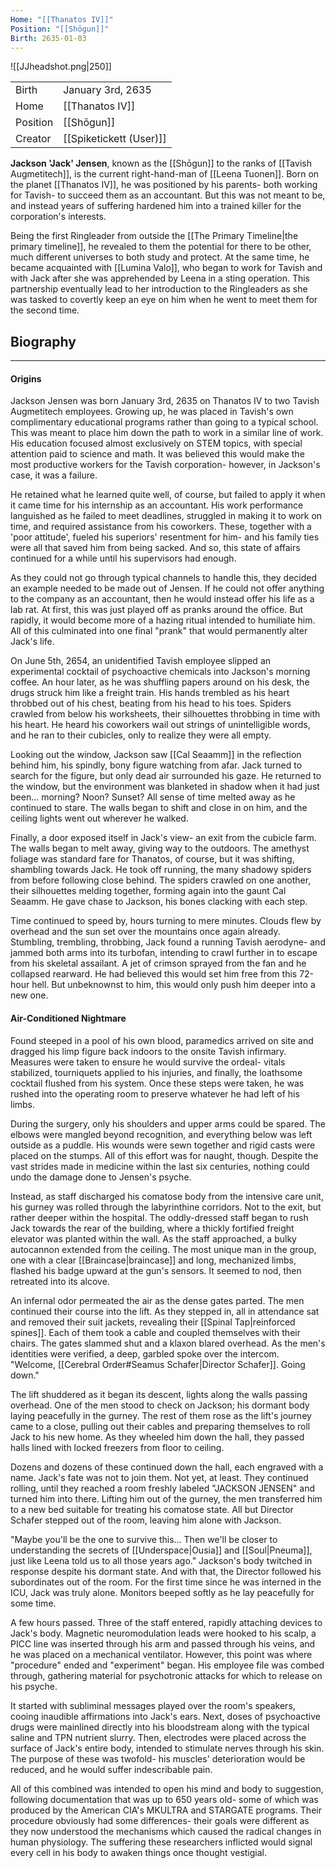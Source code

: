 ```yaml
---
Home: "[[Thanatos IV]]"
Position: "[[Shōgun]]"
Birth: 2635-01-03
---
```

![[JJheadshot.png|250]]

|          |                         |
| -------- | ----------------------- |
| Birth    | January 3rd, 2635       |
| Home     | [[Thanatos IV]]         |
| Position | [[Shōgun]]              |
| Creator  | [[Spiketickett (User)]] |

**Jackson 'Jack' Jensen**, known as the [[Shōgun]] to the ranks of [[Tavish Augmetitech]], is the current right-hand-man of [[Leena Tuonen]]. Born on the planet [[Thanatos IV]], he was positioned by his parents- both working for Tavish- to succeed them as an accountant. But this was not meant to be, and instead years of suffering hardened him into a trained killer for the corporation's interests.

Being the first Ringleader from outside the [[The Primary Timeline|the primary timeline]], he revealed to them the potential for there to be other, much different universes to both study and protect. At the same time, he became acquainted with [[Lumina Valo]], who began to work for Tavish and with Jack after she was apprehended by Leena in a sting operation. This partnership eventually lead to her introduction to the Ringleaders as she was tasked to covertly keep an eye on him when he went to meet them for the second time.
## Biography
---
#### Origins
Jackson Jensen was born January 3rd, 2635 on Thanatos IV to two Tavish Augmetitech employees. Growing up, he was placed in Tavish's own complimentary educational programs rather than going to a typical school. This was meant to place him down the path to work in a similar line of work. His education focused almost exclusively on STEM topics, with special attention paid to science and math. It was believed this would make the most productive workers for the Tavish corporation- however, in Jackson's case, it was a failure. 

He retained what he learned quite well, of course, but failed to apply it when it came time for his internship as an accountant. His work performance languished as he failed to meet deadlines, struggled in making it to work on time, and required assistance from his coworkers. These, together with a 'poor attitude', fueled his superiors' resentment for him- and his family ties were all that saved him from being sacked. And so, this state of affairs continued for a while until his supervisors had enough.

As they could not go through typical channels to handle this, they decided an example needed to be made out of Jensen. If he could not offer anything to the company as an accountant, then he would instead offer his life as a lab rat. At first, this was just played off as pranks around the office. But rapidly, it would become more of a hazing ritual intended to humiliate him. All of this culminated into one final "prank" that would permanently alter Jack's life.

On June 5th, 2654, an unidentified Tavish employee slipped an experimental cocktail of psychoactive chemicals into Jackson's morning coffee. An hour later, as he was shuffling papers around on his desk, the drugs struck him like a freight train. His hands trembled as his heart throbbed out of his chest, beating from his head to his toes. Spiders crawled from below his worksheets, their silhouettes throbbing in time with his heart. He heard his coworkers wail out strings of unintelligible words, and he ran to their cubicles, only to realize they were all empty. 

Looking out the window, Jackson saw [[Cal Seaamm]] in the reflection behind him, his spindly, bony figure watching from afar. Jack turned to search for the figure, but only dead air surrounded his gaze. He returned to the window, but the environment was blanketed in shadow when it had just been... morning? Noon? Sunset? All sense of time melted away as he continued to stare. The walls began to shift and close in on him, and the ceiling lights went out wherever he walked.

Finally, a door exposed itself in Jack's view- an exit from the cubicle farm. The walls began to melt away, giving way to the outdoors. The amethyst foliage was standard fare for Thanatos, of course, but it was shifting, shambling towards Jack. He took off running, the many shadowy spiders from before following close behind. The spiders crawled on one another, their silhouettes melding together, forming again into the gaunt Cal Seaamm. He gave chase to Jackson, his bones clacking with each step.

Time continued to speed by, hours turning to mere minutes. Clouds flew by overhead and the sun set over the mountains once again already. Stumbling, trembling, throbbing, Jack found a running Tavish aerodyne- and jammed both arms into its turbofan, intending to crawl further in to escape from his skeletal assailant. A jet of crimson sprayed from the fan and he collapsed rearward. He had believed this would set him free from this 72-hour hell. But unbeknownst to him, this would only push him deeper into a new one.
#### Air-Conditioned Nightmare
Found steeped in a pool of his own blood, paramedics arrived on site and dragged his limp figure back indoors to the onsite Tavish infirmary. Measures were taken to ensure he would survive the ordeal- vitals stabilized, tourniquets applied to his injuries, and finally, the loathsome cocktail flushed from his system. Once these steps were taken, he was rushed into the operating room to preserve whatever he had left of his limbs.

During the surgery, only his shoulders and upper arms could be spared. The elbows were mangled beyond recognition, and everything below was left outside as a puddle. His wounds were sewn together and rigid casts were placed on the stumps. All of this effort was for naught, though. Despite the vast strides made in medicine within the last six centuries, nothing could undo the damage done to Jensen's psyche.

Instead, as staff discharged his comatose body from the intensive care unit, his gurney was rolled through the labyrinthine corridors. Not to the exit, but rather deeper within the hospital. The oddly-dressed staff began to rush Jack towards the rear of the building, where a thickly fortified freight elevator was planted within the wall. As the staff approached, a bulky autocannon extended from the ceiling. The most unique man in the group, one with a clear [[Braincase|braincase]] and long, mechanized limbs, flashed his badge upward at the gun's sensors. It seemed to nod, then retreated into its alcove.

An infernal odor permeated the air as the dense gates parted. The men continued their course into the lift. As they stepped in, all in attendance sat and removed their suit jackets, revealing their [[Spinal Tap|reinforced spines]]. Each of them took a cable and coupled themselves with their chairs. The gates slammed shut and a klaxon blared overhead. As the men's identities were verified, a deep, garbled spoke over the intercom. "Welcome, [[Cerebral Order#Seamus Schafer|Director Schafer]]. Going down." 

The lift shuddered as it began its descent, lights along the walls passing overhead. One of the men stood to check on Jackson; his dormant body laying peacefully in the gurney. The rest of them rose as the lift's journey came to a close, pulling out their cables and preparing themselves to roll Jack to his new home. As they wheeled him down the hall, they passed halls lined with locked freezers from floor to ceiling.

Dozens and dozens of these continued down the hall, each engraved with a name. Jack's fate was not to join them. Not yet, at least. They continued rolling, until they reached a room freshly labeled "JACKSON JENSEN" and turned him into there. Lifting him out of the gurney, the men transferred him to a new bed suitable for treating his comatose state. All but Director Schafer stepped out of the room, leaving him alone with Jackson.

"Maybe you'll be the one to survive this... Then we'll be closer to understanding the secrets of [[Underspace|Ousia]] and [[Soul|Pneuma]], just like Leena told us to all those years ago." Jackson's body twitched in response despite his dormant state. And with that, the Director followed his subordinates out of the room. For the first time since he was interned in the ICU, Jack was truly alone. Monitors beeped softly as he lay peacefully for some time.

A few hours passed. Three of the staff entered, rapidly attaching devices to Jack's body. Magnetic neuromodulation leads were hooked to his scalp, a PICC line was inserted through his arm and passed through his veins, and he was placed on a mechanical ventilator. However, this point was where "procedure" ended and "experiment" began. His employee file was combed through, gathering material for psychotronic attacks for which to release on his psyche.

It started with subliminal messages played over the room's speakers, cooing inaudible affirmations into Jack's ears. Next, doses of psychoactive drugs were mainlined directly into his bloodstream along with the typical saline and TPN nutrient slurry. Then, electrodes were placed across the surface of Jack's entire body, intended to stimulate nerves through his skin. The purpose of these was twofold- his muscles' deterioration would be reduced, and he would suffer indescribable pain.

All of this combined was intended to open his mind and body to suggestion, following documentation that was up to 650 years old- some of which was produced by the American CIA's MKULTRA and STARGATE programs. Their procedure obviously had some differences- their goals were different as they now understood the mechanisms which caused the radical changes in human physiology. The suffering these researchers inflicted would signal every cell in his body to awaken things once thought vestigial.